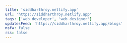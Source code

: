 ```yaml
---
title: 'siddharthroy.netlify.app'
url: 'https://siddharthroy.netlify.app'
tags: ['web developer', 'web designer']
updatesFeed: 'https://siddharthroy.netlify.app/blogs'
nsfw: false
rss: false
---
```

